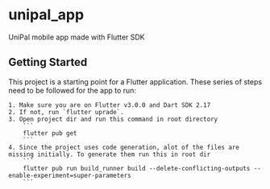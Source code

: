 # unipal_app

UniPal mobile app made with Flutter SDK

## Getting Started

This project is a starting point for a Flutter application. These series of steps need to be followed for the app to run:

    1. Make sure you are on Flutter v3.0.0 and Dart SDK 2.17
    2. If not, run `flutter uprade`.
    3. Open project dir and run this command in root directory
        ```
        flutter pub get
        ```
    4. Since the project uses code generation, alot of the files are missing initially. To generate them run this in root dir
        ```
        flutter pub run build_runner build --delete-conflicting-outputs --enable-experiment=super-parameters
        ```
